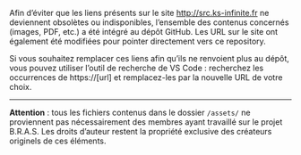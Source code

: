 Afin d’éviter que les liens présents sur le site http://src.ks-infinite.fr ne deviennent obsolètes ou indisponibles, l’ensemble des contenus concernés (images, PDF, etc.) a été intégré au dépôt GitHub. Les URL sur le site ont également été modifiées pour pointer directement vers ce repository.

Si vous souhaitez remplacer ces liens afin qu’ils ne renvoient plus au dépôt, vous pouvez utiliser l’outil de recherche de VS Code : recherchez les occurrences de https://[url] et remplacez-les par la nouvelle URL de votre choix.

---

**Attention** : tous les fichiers contenus dans le dossier ``/assets/`` ne proviennent pas nécessairement des membres ayant travaillé sur le projet B.R.A.S. Les droits d’auteur restent la propriété exclusive des créateurs originels de ces éléments.